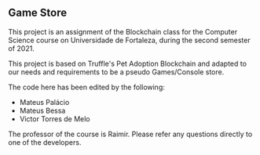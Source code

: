 ## Game Store

This project is an assignment of the Blockchain class for the Computer Science course on Universidade de Fortaleza, during the second semester of 2021. 

This project is based on Truffle's Pet Adoption Blockchain and adapted to our needs and requirements to be a pseudo Games/Console store.

The code here has been edited by the following:

* Mateus Palácio
* Mateus Bessa
* Victor Torres de Melo

The professor of the course is Raimir. Please refer any questions directly to one of the developers.
